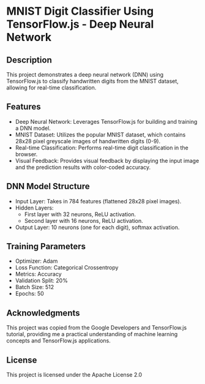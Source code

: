 # MNIST Digit Classifier Using TensorFlow.js - Deep Neural Network

## Description

This project demonstrates a deep neural network (DNN) using TensorFlow.js to classify handwritten digits from the MNIST dataset, allowing for real-time classification.

## Features

- Deep Neural Network: Leverages TensorFlow.js for building and training a DNN model.
- MNIST Dataset: Utilizes the popular MNIST dataset, which contains 28x28 pixel greyscale images of handwritten digits (0-9).
- Real-time Classification: Performs real-time digit classification in the browser.
- Visual Feedback: Provides visual feedback by displaying the input image and the prediction results with color-coded accuracy.

## DNN Model Structure

- Input Layer: Takes in 784 features (flattened 28x28 pixel images).
- Hidden Layers:
  - First layer with 32 neurons, ReLU activation.
  - Second layer with 16 neurons, ReLU activation.
- Output Layer: 10 neurons (one for each digit), softmax activation.

## Training Parameters

- Optimizer: Adam
- Loss Function: Categorical Crossentropy
- Metrics: Accuracy
- Validation Split: 20%
- Batch Size: 512
- Epochs: 50

## Acknowledgments

This project was copied from the Google Developers and TensorFlow.js tutorial, providing me a practical understanding of machine learning concepts and TensorFlow.js applications.

## License

This project is licensed under the Apache License 2.0
